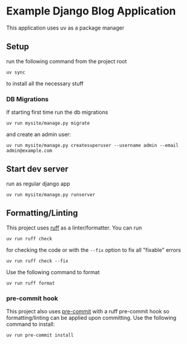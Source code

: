 # Example Django Blog Application

This application uses uv as a package manager

## Setup
run the following command from the project root
```shell
uv sync
```
to install all the necessary stuff 


### DB Migrations

If starting first time run the db migrations

```shell
uv run mysite/manage.py migrate
```

and create an admin user:

```shell
uv run mysite/manage.py createsuperuser --username admin --email admin@example.com
```

## Start dev server

run as regular django app

```shell
uv run mysite/manage.py runserver
```

## Formatting/Linting

This project uses [ruff](https://github.com/astral-sh/ruff) as a linter/formatter. You can run 
```shell
uv run ruff check
``` 
for checking the code or with the `--fix` option to fix all "fixable" errors
```shell
uv run ruff check --fix
```
Use the following command to format
```shell
uv run ruff format
```

### pre-commit hook

This project also uses [pre-commit](https://pre-commit.com/) with a ruff pre-commit hook so formatting/linting can be applied upon committing. Use the following command to install:
```shell
uv run pre-commit install
```